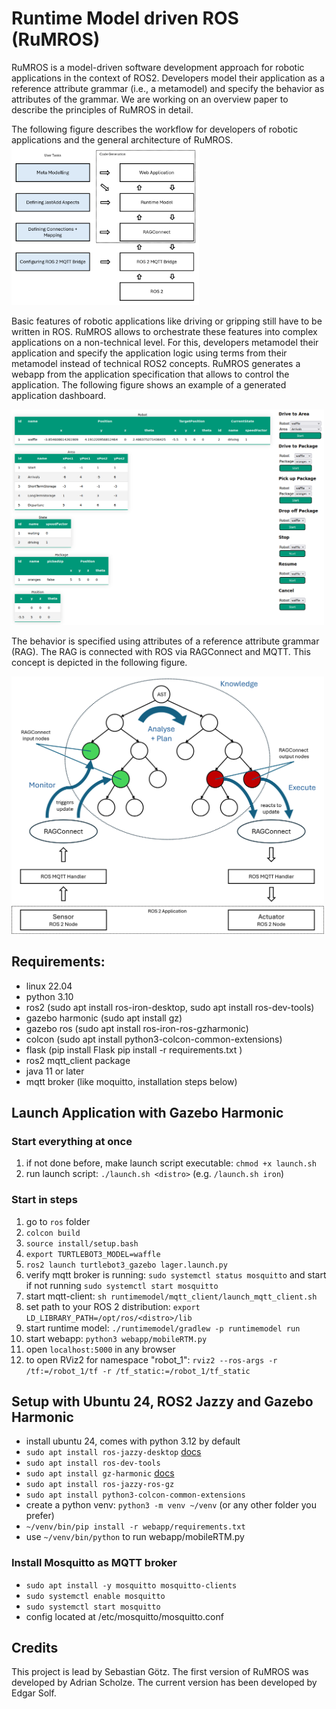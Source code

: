 # Runtime Model driven ROS (RuMROS)

RuMROS is a model-driven software development approach for robotic applications in the context of ROS2.
Developers model their application as a reference attribute grammar (i.e., a metamodel) and specify the behavior as attributes of the grammar.
We are working on an overview paper to describe the principles of RuMROS in detail.

The following figure describes the workflow for developers of robotic applications and the general architecture of RuMROS.
<img src="/docs/figures/generation.png" width="300"/>

Basic features of robotic applications like driving or gripping still have to be written in ROS. RuMROS allows to orchestrate these features into complex applications on a non-technical level. For this, developers metamodel their application and specify the application logic using terms from their metamodel instead of technical ROS2 concepts. RuMROS generates a webapp from the application specification that allows to control the application. The following figure shows an example of a generated application dashboard.

<img src="/docs/figures/screenshot_webapp.png" width="500">

The behavior is specified using attributes of a reference attribute grammar (RAG). The RAG is connected with ROS via RAGConnect and MQTT. This concept is depicted in the following figure.

<img src="/docs/figures/mape_k_loop.png" width="500">

## Requirements:
- linux 22.04
- python 3.10
- ros2 (sudo apt install ros-iron-desktop, sudo apt install ros-dev-tools)
- gazebo harmonic (sudo apt install gz)
- gazebo ros (sudo apt install ros-iron-ros-gzharmonic)
- colcon (sudo apt install python3-colcon-common-extensions)
- flask (pip install Flask pip install -r requirements.txt )
- ros2 mqtt_client package
- java 11 or later
- mqtt broker (like moquitto, installation steps below)

## Launch Application with Gazebo Harmonic

### Start everything at once

1. if not done before, make launch script executable: ``chmod +x launch.sh``
2. run launch script: ``./launch.sh <distro>`` (e.g. ``/launch.sh iron``)

### Start in steps

1. go to ``ros`` folder
2. ``colcon build``
3. ``source install/setup.bash``
4. ``export TURTLEBOT3_MODEL=waffle``
5. ``ros2 launch turtlebot3_gazebo lager.launch.py``
6. verify mqtt broker is running: ``sudo systemctl status mosquitto`` and start if not running ``sudo systemctl start mosquitto``
7. start mqtt-client: ``sh runtimemodel/mqtt_client/launch_mqtt_client.sh``
8. set path to your ROS 2 distribution: ``export LD_LIBRARY_PATH=/opt/ros/<distro>/lib``
9. start runtime model: ``./runtimemodel/gradlew -p runtimemodel run``
10. start webapp: ``python3 webapp/mobileRTM.py``
11. open ``localhost:5000`` in any browser
12. to open RViz2 for namespace "robot_1": ``rviz2 --ros-args -r /tf:=/robot_1/tf -r /tf_static:=/robot_1/tf_static``



## Setup with Ubuntu 24, ROS2 Jazzy and Gazebo Harmonic
- install ubuntu 24, comes with python 3.12 by default
- ``sudo apt install ros-jazzy-desktop`` [docs](https://docs.ros.org/en/jazzy/Installation.html)
- ``sudo apt install ros-dev-tools``
- ``sudo apt install gz-harmonic`` [docs](https://gazebosim.org/docs/harmonic/install_ubuntu/)
- ``sudo apt install ros-jazzy-ros-gz``
- ``sudo apt install python3-colcon-common-extensions``
- create a python venv: ``python3 -m venv ~/venv`` (or any other folder you prefer)
- ``~/venv/bin/pip install -r webapp/requirements.txt``
- use ``~/venv/bin/python`` to run webapp/mobileRTM.py

### Install Mosquitto as MQTT broker
- ``sudo apt install -y mosquitto mosquitto-clients``
- ``sudo systemctl enable mosquitto``
- ``sudo systemctl start mosquitto``
- config located at /etc/mosquitto/mosquitto.conf



## Credits
This project is lead by Sebastian Götz. The first version of RuMROS was developed by Adrian Scholze. The current version has been developed by Edgar Solf.
